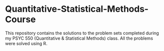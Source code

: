# Quantitative-Statistical-Methods-Course
This repository contains the solutions to the problem sets completed during my PSYC 550 (Quantitative &amp; Statistical Methods) class. All the problems were solved using R.
